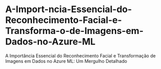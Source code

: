 # A-Import-ncia-Essencial-do-Reconhecimento-Facial-e-Transforma-o-de-Imagens-em-Dados-no-Azure-ML
A Importância Essencial do Reconhecimento Facial e Transformação de Imagens em Dados no Azure ML: Um Mergulho Detalhado
